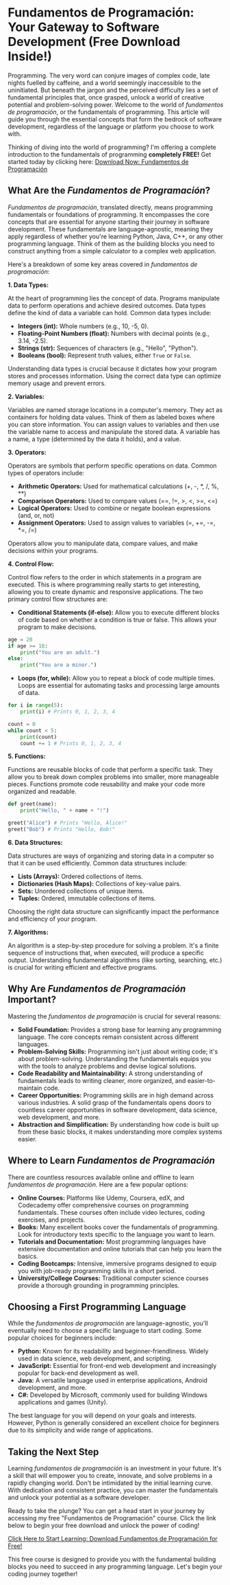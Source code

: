 # Fundamentos de Programación: Your Gateway to Software Development (Free Download Inside!)

Programming. The very word can conjure images of complex code, late nights fuelled by caffeine, and a world seemingly inaccessible to the uninitiated. But beneath the jargon and the perceived difficulty lies a set of fundamental principles that, once grasped, unlock a world of creative potential and problem-solving power.  Welcome to the world of *fundamentos de programación*, or the fundamentals of programming. This article will guide you through the essential concepts that form the bedrock of software development, regardless of the language or platform you choose to work with.

Thinking of diving into the world of programming? I'm offering a complete introduction to the fundamentals of programming **completely FREE!** Get started today by clicking here: [Download Now: Fundamentos de Programación](https://udemywork.com/fundamentos-de-programacion)

## What Are the *Fundamentos de Programación*?

*Fundamentos de programación*, translated directly, means programming fundamentals or foundations of programming. It encompasses the core concepts that are essential for anyone starting their journey in software development.  These fundamentals are language-agnostic, meaning they apply regardless of whether you're learning Python, Java, C++, or any other programming language.  Think of them as the building blocks you need to construct anything from a simple calculator to a complex web application.

Here's a breakdown of some key areas covered in *fundamentos de programación*:

**1. Data Types:**

At the heart of programming lies the concept of data. Programs manipulate data to perform operations and achieve desired outcomes. Data types define the kind of data a variable can hold. Common data types include:

*   **Integers (int):** Whole numbers (e.g., 10, -5, 0).
*   **Floating-Point Numbers (float):** Numbers with decimal points (e.g., 3.14, -2.5).
*   **Strings (str):** Sequences of characters (e.g., "Hello", "Python").
*   **Booleans (bool):** Represent truth values, either `True` or `False`.

Understanding data types is crucial because it dictates how your program stores and processes information. Using the correct data type can optimize memory usage and prevent errors.

**2. Variables:**

Variables are named storage locations in a computer's memory. They act as containers for holding data values. Think of them as labeled boxes where you can store information. You can assign values to variables and then use the variable name to access and manipulate the stored data.  A variable has a name, a type (determined by the data it holds), and a value.

**3. Operators:**

Operators are symbols that perform specific operations on data. Common types of operators include:

*   **Arithmetic Operators:** Used for mathematical calculations (+, -, \*, /, %, \*\*)
*   **Comparison Operators:** Used to compare values (==, !=, >, <, >=, <=)
*   **Logical Operators:** Used to combine or negate boolean expressions (and, or, not)
*   **Assignment Operators:** Used to assign values to variables (=, +=, -=, \*=, /=)

Operators allow you to manipulate data, compare values, and make decisions within your programs.

**4. Control Flow:**

Control flow refers to the order in which statements in a program are executed.  This is where programming really starts to get interesting, allowing you to create dynamic and responsive applications.  The two primary control flow structures are:

*   **Conditional Statements (if-else):**  Allow you to execute different blocks of code based on whether a condition is true or false.  This allows your program to make decisions.

```python
age = 20
if age >= 18:
    print("You are an adult.")
else:
    print("You are a minor.")
```

*   **Loops (for, while):** Allow you to repeat a block of code multiple times.  Loops are essential for automating tasks and processing large amounts of data.

```python
for i in range(5):
    print(i) # Prints 0, 1, 2, 3, 4

count = 0
while count < 5:
    print(count)
    count += 1 # Prints 0, 1, 2, 3, 4
```

**5. Functions:**

Functions are reusable blocks of code that perform a specific task. They allow you to break down complex problems into smaller, more manageable pieces. Functions promote code reusability and make your code more organized and readable.

```python
def greet(name):
    print("Hello, " + name + "!")

greet("Alice") # Prints "Hello, Alice!"
greet("Bob") # Prints "Hello, Bob!"
```

**6. Data Structures:**

Data structures are ways of organizing and storing data in a computer so that it can be used efficiently. Common data structures include:

*   **Lists (Arrays):** Ordered collections of items.
*   **Dictionaries (Hash Maps):** Collections of key-value pairs.
*   **Sets:** Unordered collections of unique items.
*   **Tuples:** Ordered, immutable collections of items.

Choosing the right data structure can significantly impact the performance and efficiency of your program.

**7. Algorithms:**

An algorithm is a step-by-step procedure for solving a problem. It's a finite sequence of instructions that, when executed, will produce a specific output. Understanding fundamental algorithms (like sorting, searching, etc.) is crucial for writing efficient and effective programs.

## Why Are *Fundamentos de Programación* Important?

Mastering the *fundamentos de programación* is crucial for several reasons:

*   **Solid Foundation:** Provides a strong base for learning any programming language. The core concepts remain consistent across different languages.
*   **Problem-Solving Skills:**  Programming isn't just about writing code; it's about problem-solving.  Understanding the fundamentals equips you with the tools to analyze problems and devise logical solutions.
*   **Code Readability and Maintainability:**  A strong understanding of fundamentals leads to writing cleaner, more organized, and easier-to-maintain code.
*   **Career Opportunities:**  Programming skills are in high demand across various industries.  A solid grasp of the fundamentals opens doors to countless career opportunities in software development, data science, web development, and more.
*   **Abstraction and Simplification:** By understanding how code is built up from these basic blocks, it makes understanding more complex systems easier.

## Where to Learn *Fundamentos de Programación*

There are countless resources available online and offline to learn *fundamentos de programación*. Here are a few popular options:

*   **Online Courses:** Platforms like Udemy, Coursera, edX, and Codecademy offer comprehensive courses on programming fundamentals. These courses often include video lectures, coding exercises, and projects.
*   **Books:** Many excellent books cover the fundamentals of programming.  Look for introductory texts specific to the language you want to learn.
*   **Tutorials and Documentation:**  Most programming languages have extensive documentation and online tutorials that can help you learn the basics.
*   **Coding Bootcamps:** Intensive, immersive programs designed to equip you with job-ready programming skills in a short period.
*   **University/College Courses:** Traditional computer science courses provide a thorough grounding in programming principles.

## Choosing a First Programming Language

While the *fundamentos de programación* are language-agnostic, you'll eventually need to choose a specific language to start coding. Some popular choices for beginners include:

*   **Python:** Known for its readability and beginner-friendliness. Widely used in data science, web development, and scripting.
*   **JavaScript:** Essential for front-end web development and increasingly popular for back-end development as well.
*   **Java:** A versatile language used in enterprise applications, Android development, and more.
*   **C#:** Developed by Microsoft, commonly used for building Windows applications and games (Unity).

The best language for you will depend on your goals and interests. However, Python is generally considered an excellent choice for beginners due to its simplicity and wide range of applications.

## Taking the Next Step

Learning *fundamentos de programación* is an investment in your future. It's a skill that will empower you to create, innovate, and solve problems in a rapidly changing world. Don't be intimidated by the initial learning curve. With dedication and consistent practice, you can master the fundamentals and unlock your potential as a software developer.

Ready to take the plunge? You can get a head start in your journey by accessing my free "Fundamentos de Programación" course. Click the link below to begin your free download and unlock the power of coding!

[Click Here to Start Learning: Download Fundamentos de Programación for Free!](https://udemywork.com/fundamentos-de-programacion)

This free course is designed to provide you with the fundamental building blocks you need to succeed in any programming language. Let's begin your coding journey together!
